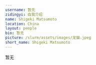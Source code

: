 ```yaml
---
username: 暂无
zidingyi: 自我介绍
name: Shigeki Matsumoto
location: China
layout: people
bio: 暂无
picture: /slurm/assets/images/龙猫.jpeg
short_name: Shigeki Matsumoto
---
```


暂无
